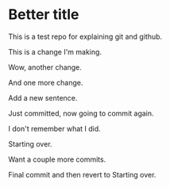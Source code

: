 
# Better title

This is a test repo for explaining git and github.

This is a change I'm making.

Wow, another change.

And one more change.

Add a new sentence.

Just committed, now going to commit again.

I don't remember what I did.

Starting over.

Want a couple more commits.

Final commit and then revert to Starting over.